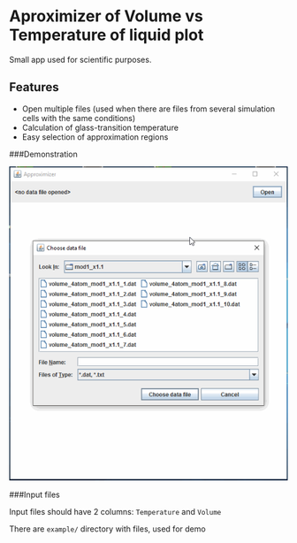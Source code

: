 Aproximizer of Volume vs Temperature of liquid plot
===================================================

Small app used for scientific purposes.

Features
--------

- Open multiple files (used when there are files from several simulation
cells with the same conditions)
- Calculation of glass-transition temperature
- Easy selection of approximation regions

###Demonstration

![animated demo](https://github.com/petrov-aa/approximizer_cte/blob/master/demo/approximizer_demo.gif "Animated demo")

###Input files

Input files should have 2 columns: `Temperature` and `Volume`

There are `example/` directory with files, used for demo
